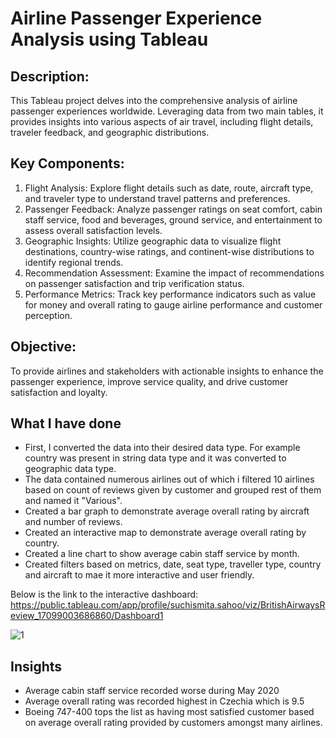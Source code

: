 # Airline Passenger Experience Analysis using Tableau #

## Description: ##
This Tableau project delves into the comprehensive analysis of airline passenger experiences worldwide. Leveraging data from two main tables, it provides insights into various aspects of air travel, including flight details, traveler feedback, and geographic distributions.

## Key Components: ##
1. Flight Analysis: Explore flight details such as date, route, aircraft type, and traveler type to understand travel patterns and preferences.
2. Passenger Feedback: Analyze passenger ratings on seat comfort, cabin staff service, food and beverages, ground service, and entertainment to assess overall satisfaction levels.
3. Geographic Insights: Utilize geographic data to visualize flight destinations, country-wise ratings, and continent-wise distributions to identify regional trends.
4. Recommendation Assessment: Examine the impact of recommendations on passenger satisfaction and trip verification status.
5. Performance Metrics: Track key performance indicators such as value for money and overall rating to gauge airline performance and customer perception.

## Objective: ##
To provide airlines and stakeholders with actionable insights to enhance the passenger experience, improve service quality, and drive customer satisfaction and loyalty.

## What I have done ##
+ First, I converted the data into their desired data type. For example country was present in string data type and it was converted to geographic data type.
+ The data contained numerous airlines out of which i filtered 10 airlines based on count of reviews given by customer and grouped rest of them and named it "Various".
+ Created a bar graph to demonstrate average overall rating by aircraft and number of reviews.
+ Created an interactive map to demonstrate average overall rating by country.
+ Created a line chart to show average cabin staff service by month.
+ Created filters based on metrics, date, seat type, traveller type, country and aircraft to mae it more interactive and user friendly.

Below is the link to the interactive dashboard:
https://public.tableau.com/app/profile/suchismita.sahoo/viz/BritishAirwaysReview_17099003686860/Dashboard1


![1](https://github.com/Suchi0506/Tableau_project_British_Airways_reviews/assets/140787972/9e3ed8fa-08d9-4638-9923-2774a7ae906b)

## Insights ##
+ Average cabin staff service recorded worse during May 2020
+ Average overall rating was recorded highest in Czechia which is 9.5
+ Boeing 747-400 tops the list as having most satisfied customer based on average overall rating provided by customers amongst many airlines.


  
